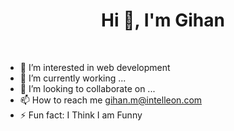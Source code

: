 <h1 align="center">Hi 👋, I'm Gihan</h1><br>

- 👀 I’m interested in web development
- 🌱 I’m currently working ...
- 💞️ I’m looking to collaborate on ...
- 📫 How to reach me gihan.m@intelleon.com
- ⚡ Fun fact: I Think I am Funny

<!---
Gihan50/Gihan50 is a ✨ special ✨ repository because its `README.md` (this file) appears on your GitHub profile.
You can click the Preview link to take a look at your changes.
--->
